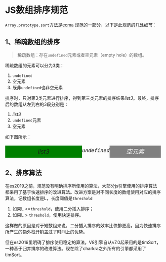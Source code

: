 # JS数组排序规范

`Array.prototype.sort`方法是[ecma](https://www.ecma-international.org/ecma-262/6.0/#sec-array.prototype.sort) 规范的一部分，以下是此规范的几处细节：

## 1、稀疏数组的排序

> 稀疏数组：存在`undefined`元素或者空元素（empty hole）的数组。

稀疏数组的元素可以分为3类：

1. `undefined`
2. 空元素
3. 既非`undefined`也非空元素

排序时，只对第3类元素进行排序，得到第三类元素的排序结果*list3*。最终，排序后的数组从左到右的3段分别是：

1. *list3*
2. `undefined`元素
3. 空元素

如下图所示：

###### <div style="display: flex; text-align: center; font-size: 1.2rem; line-height: 2"><span style="flex: 3; background-color: green;">*list3*</span><span style="flex: 1">`undefined`</span><span style="flex: 2; color: #fff; background-color: grey;">空元素</span></div>

## 2、排序算法

在es2019之前，规范没有明确排序所使用的算法，大部分js引擎使用的排序算法都采用了基于快速排序的改进算法。改进方案是对不同长度的数组使用对应的排序算法，记数组长度是L，长度阈值是`threshold`

1. 如果L <=`threshold`，使用二分插入排序；
2. 如果L >  `threshold`，使用快速排序。

这样做的原因是对于短数组来说，二分插入排序的效率比快排更高，因为快速排序所产生的额外栈开销盖过了时间上的优势。

但在es2019里明确了排序使用稳定的算法。V8引擎自从v7.0起采用的是timSort，一种基于归并排序的改进算法。现在除了charkra之外所有的引擎都采用了timSort。